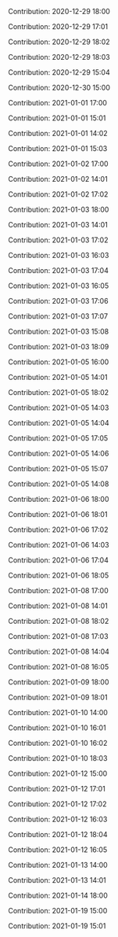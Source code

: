 Contribution: 2020-12-29 18:00

Contribution: 2020-12-29 17:01

Contribution: 2020-12-29 18:02

Contribution: 2020-12-29 18:03

Contribution: 2020-12-29 15:04

Contribution: 2020-12-30 15:00

Contribution: 2021-01-01 17:00

Contribution: 2021-01-01 15:01

Contribution: 2021-01-01 14:02

Contribution: 2021-01-01 15:03

Contribution: 2021-01-02 17:00

Contribution: 2021-01-02 14:01

Contribution: 2021-01-02 17:02

Contribution: 2021-01-03 18:00

Contribution: 2021-01-03 14:01

Contribution: 2021-01-03 17:02

Contribution: 2021-01-03 16:03

Contribution: 2021-01-03 17:04

Contribution: 2021-01-03 16:05

Contribution: 2021-01-03 17:06

Contribution: 2021-01-03 17:07

Contribution: 2021-01-03 15:08

Contribution: 2021-01-03 18:09

Contribution: 2021-01-05 16:00

Contribution: 2021-01-05 14:01

Contribution: 2021-01-05 18:02

Contribution: 2021-01-05 14:03

Contribution: 2021-01-05 14:04

Contribution: 2021-01-05 17:05

Contribution: 2021-01-05 14:06

Contribution: 2021-01-05 15:07

Contribution: 2021-01-05 14:08

Contribution: 2021-01-06 18:00

Contribution: 2021-01-06 18:01

Contribution: 2021-01-06 17:02

Contribution: 2021-01-06 14:03

Contribution: 2021-01-06 17:04

Contribution: 2021-01-06 18:05

Contribution: 2021-01-08 17:00

Contribution: 2021-01-08 14:01

Contribution: 2021-01-08 18:02

Contribution: 2021-01-08 17:03

Contribution: 2021-01-08 14:04

Contribution: 2021-01-08 16:05

Contribution: 2021-01-09 18:00

Contribution: 2021-01-09 18:01

Contribution: 2021-01-10 14:00

Contribution: 2021-01-10 16:01

Contribution: 2021-01-10 16:02

Contribution: 2021-01-10 18:03

Contribution: 2021-01-12 15:00

Contribution: 2021-01-12 17:01

Contribution: 2021-01-12 17:02

Contribution: 2021-01-12 16:03

Contribution: 2021-01-12 18:04

Contribution: 2021-01-12 16:05

Contribution: 2021-01-13 14:00

Contribution: 2021-01-13 14:01

Contribution: 2021-01-14 18:00

Contribution: 2021-01-19 15:00

Contribution: 2021-01-19 15:01

